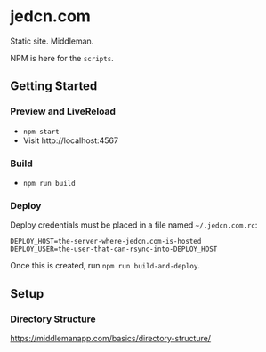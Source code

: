 # jedcn.com

Static site. Middleman.

NPM is here for the `scripts`.

## Getting Started

### Preview and LiveReload

* `npm start`
* Visit http://localhost:4567

### Build

* `npm run build`

### Deploy

Deploy credentials must be placed in a file named `~/.jedcn.com.rc`:

```shell
DEPLOY_HOST=the-server-where-jedcn.com-is-hosted
DEPLOY_USER=the-user-that-can-rsync-into-DEPLOY_HOST
```

Once this is created, run `npm run build-and-deploy`.

## Setup

### Directory Structure

https://middlemanapp.com/basics/directory-structure/
